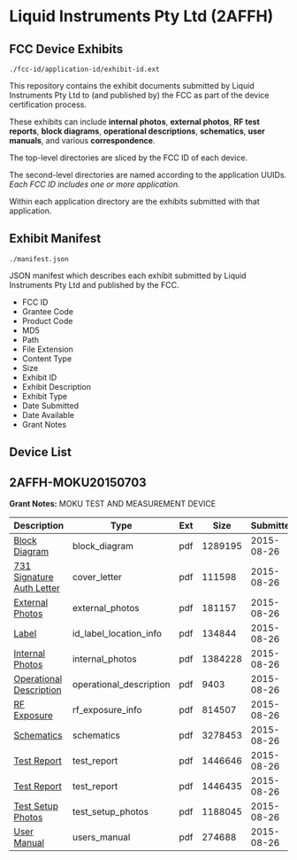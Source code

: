 # Liquid Instruments Pty Ltd (2AFFH)
## FCC Device Exhibits

```
./fcc-id/application-id/exhibit-id.ext
```

This repository contains the exhibit documents submitted by Liquid Instruments Pty Ltd to (and published by) the FCC as part of the device certification process.

These exhibits can include **internal photos**, **external photos**, **RF test reports**, **block diagrams**, **operational descriptions**, **schematics**, **user manuals**, and various **correspondence**.

The top-level directories are sliced by the FCC ID of each device.

The second-level directories are named according to the application UUIDs. *Each FCC ID includes one or more application.*

Within each application directory are the exhibits submitted with that application. 

## Exhibit Manifest

```
./manifest.json
```

JSON manifest which describes each exhibit submitted by Liquid Instruments Pty Ltd and published by the FCC.

- FCC ID
- Grantee Code
- Product Code
- MD5
- Path
- File Extension
- Content Type
- Size
- Exhibit ID
- Exhibit Description
- Exhibit Type
- Date Submitted
- Date Available
- Grant Notes

## Device List
## 2AFFH-MOKU20150703
**Grant Notes:** MOKU TEST AND MEASUREMENT DEVICE

| Description | Type | Ext | Size | Submitted | Available |
| ----------- | ---- | --- | ---- | --------- | --------- |
| [Block Diagram](2AFFH-MOKU20150703/c694613326776fe96db18278976b96d3/2726315.pdf) | block_diagram | pdf | 1289195 | 2015-08-26 | 2015-08-26 |
| [731 Signature Auth Letter](2AFFH-MOKU20150703/c694613326776fe96db18278976b96d3/2726317.pdf) | cover_letter | pdf | 111598 | 2015-08-26 | 2015-08-26 |
| [External Photos](2AFFH-MOKU20150703/c694613326776fe96db18278976b96d3/2726314.pdf) | external_photos | pdf | 181157 | 2015-08-26 | 2015-08-26 |
| [Label](2AFFH-MOKU20150703/c694613326776fe96db18278976b96d3/2726307.pdf) | id_label_location_info | pdf | 134844 | 2015-08-26 | 2015-08-26 |
| [Internal Photos](2AFFH-MOKU20150703/c694613326776fe96db18278976b96d3/2726313.pdf) | internal_photos | pdf | 1384228 | 2015-08-26 | 2015-08-26 |
| [Operational Description](2AFFH-MOKU20150703/c694613326776fe96db18278976b96d3/2726312.pdf) | operational_description | pdf | 9403 | 2015-08-26 | 2015-08-26 |
| [RF Exposure](2AFFH-MOKU20150703/c694613326776fe96db18278976b96d3/2726311.pdf) | rf_exposure_info | pdf | 814507 | 2015-08-26 | 2015-08-26 |
| [Schematics](2AFFH-MOKU20150703/c694613326776fe96db18278976b96d3/2726310.pdf) | schematics | pdf | 3278453 | 2015-08-26 | 2015-08-26 |
| [Test Report](2AFFH-MOKU20150703/c694613326776fe96db18278976b96d3/2726309.pdf) | test_report | pdf | 1446646 | 2015-08-26 | 2015-08-26 |
| [Test Report](2AFFH-MOKU20150703/c694613326776fe96db18278976b96d3/2726316.pdf) | test_report | pdf | 1446435 | 2015-08-26 | 2015-08-26 |
| [Test Setup Photos](2AFFH-MOKU20150703/c694613326776fe96db18278976b96d3/2726308.pdf) | test_setup_photos | pdf | 1188045 | 2015-08-26 | 2015-08-26 |
| [User Manual](2AFFH-MOKU20150703/c694613326776fe96db18278976b96d3/2726306.pdf) | users_manual | pdf | 274688 | 2015-08-26 | 2015-08-26 |
